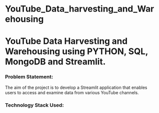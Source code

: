 # YouTube_Data_harvesting_and_Warehousing
# YouTube Data Harvesting and Warehousing using PYTHON, SQL, MongoDB and Streamlit.
### Problem Statement:
The aim of the project is to develop a Streamlit application that enables users to access and examine data from various YouTube channels.
### Technology Stack Used:



